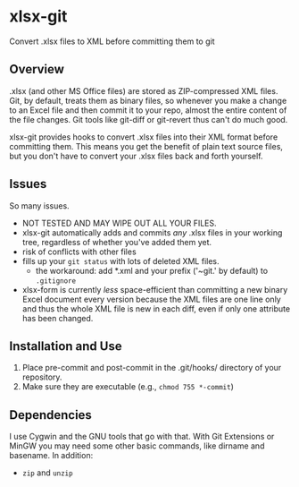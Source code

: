 # xlsx-git
Convert .xlsx files to XML before committing them to git

## Overview
.xlsx (and other MS Office files) are stored as ZIP-compressed XML files. Git, by default, treats them as binary files, so whenever you make a change to an Excel file and then commit it to your repo, almost the entire content of the file changes. Git tools like git-diff or git-revert thus can't do much good. 

xlsx-git provides hooks to convert .xlsx files into their XML format before committing them. This means you get the benefit of plain text source files, but you don't have to convert your .xlsx files back and forth yourself.

## Issues
So many issues.
 - NOT TESTED AND MAY WIPE OUT ALL YOUR FILES.
 - xlsx-git automatically adds and commits *any* .xlsx files in your working tree, regardless of whether you've added them yet.
 - risk of conflicts with other files
 - fills up your `git status` with lots of deleted XML files. 
   - the workaround: add *.xml and your prefix ('~git.' by default) to 
   `.gitignore`
 - xlsx-form is currently *less* space-efficient than committing a new binary Excel document every version because the XML files are one line only and thus the whole XML file is new in each diff, even if only one attribute has been changed. 

## Installation and Use
1. Place pre-commit and post-commit in the .git/hooks/ directory of your repository. 
2. Make sure they are executable (e.g., `chmod 755 *-commit`)

## Dependencies
I use Cygwin and the GNU tools that go with that. With Git Extensions or MinGW you may need some other basic commands, like dirname and basename. In addition:
* `zip` and `unzip`
